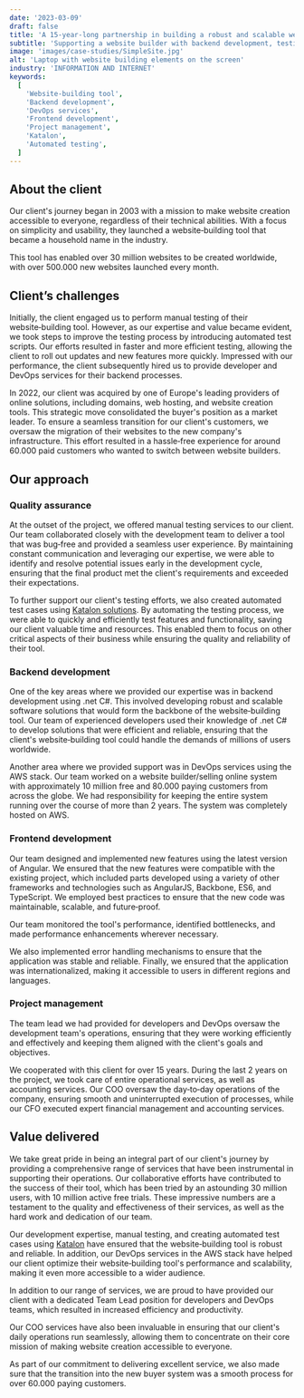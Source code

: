 ```yaml
---
date: '2023-03-09'
draft: false
title: 'A 15-year-long partnership in building a robust and scalable website creation&nbsp;tool'
subtitle: 'Supporting a website builder with backend development, testing, and project management services'
image: 'images/case-studies/SimpleSite.jpg'
alt: 'Laptop with website building elements on the screen'
industry: 'INFORMATION AND INTERNET'
keywords:
  [
    'Website-building tool',
    'Backend development',
    'DevOps services',
    'Frontend development',
    'Project management',
    'Katalon',
    'Automated testing',
  ]
---
```


## About the client

Our client's journey began in 2003 with a mission to make website creation accessible to everyone, regardless of their technical abilities. With a focus on simplicity and usability, they launched a website&#8209;building tool that became a household name in the industry.

This tool has enabled over 30 million websites to be created worldwide, with over 500.000 new websites launched every&nbsp;month.

## Client’s challenges

Initially, the client engaged us to perform manual testing of their website&#8209;building tool. However, as our expertise and value became evident, we took steps to improve the testing process by introducing automated test scripts. Our efforts resulted in faster and more efficient testing, allowing the client to roll out updates and new features more quickly. Impressed with our performance, the client subsequently hired us to provide developer and DevOps services for their backend&nbsp;processes.

In 2022, our client was acquired by one of Europe's leading providers of online solutions, including domains, web hosting, and website creation tools. This strategic move consolidated the buyer's position as a market leader. To ensure a seamless transition for our client's customers, we oversaw the migration of their websites to the new company's infrastructure. This effort resulted in a hassle&#8209;free experience for around 60.000 paid customers who wanted to switch between website&nbsp;builders.

## Our approach

### Quality assurance

At the outset of the project, we offered manual testing services to our client. Our team collaborated closely with the development team to deliver a tool that was bug&#8209;free and provided a seamless user experience. By maintaining constant communication and leveraging our expertise, we were able to identify and resolve potential issues early in the development cycle, ensuring that the final product met the client's requirements and exceeded their expectations.

To further support our client's testing efforts, we also created automated test cases using [Katalon solutions](https://katalon.com/). By automating the testing process, we were able to quickly and efficiently test features and functionality, saving our client valuable time and resources. This enabled them to focus on other critical aspects of their business while ensuring the quality and reliability of their tool.

### Backend development

One of the key areas where we provided our expertise was in backend development using .net C#. This involved developing robust and scalable software solutions that would form the backbone of the website&#8209;building tool. Our team of experienced developers used their knowledge of .net C# to develop solutions that were efficient and reliable, ensuring that the client's website&#8209;building tool could handle the demands of millions of users worldwide.

Another area where we provided support was in DevOps services using the AWS stack. Our team worked on a website builder/selling online system with approximately 10 million free and 80.000 paying customers from across the globe. We had responsibility for keeping the entire system running over the course of more than 2 years. The system was completely hosted on AWS.

### Frontend development

Our team designed and implemented new features using the latest version of Angular. We ensured that the new features were compatible with the existing project, which included parts developed using a variety of other frameworks and technologies such as AngularJS, Backbone, ES6, and TypeScript. We employed best practices to ensure that the new code was maintainable, scalable, and future&#8209;proof.

Our team monitored the tool's performance, identified bottlenecks, and made performance enhancements wherever necessary.

We also implemented error handling mechanisms to ensure that the application was stable and reliable. Finally, we ensured that the application was internationalized, making it accessible to users in different regions and languages.

### Project management

The team lead we had provided for developers and DevOps oversaw the development team's operations, ensuring that they were working efficiently and effectively and keeping them aligned with the client's goals and objectives.

We cooperated with this client for over 15 years. During the last 2 years on the project, we took care of entire operational services, as well as accounting services. Our COO oversaw the day&#8209;to&#8209;day operations of the company, ensuring smooth and uninterrupted execution of processes, while our CFO executed expert financial management and accounting services.

## Value delivered

We take great pride in being an integral part of our client's journey by providing a comprehensive range of services that have been instrumental in supporting their operations. Our collaborative efforts have contributed to the success of their tool, which has been tried by an astounding 30 million users, with 10 million active free trials. These impressive numbers are a testament to the quality and effectiveness of their services, as well as the hard work and dedication of our&nbsp;team.

Our development expertise, manual testing, and creating automated test cases using [Katalon](https://katalon.com/) have ensured that the website&#8209;building tool is robust and reliable. In addition, our DevOps services in the AWS stack have helped our client optimize their website&#8209;building tool's performance and scalability, making it even more accessible to a wider&nbsp;audience.

In addition to our range of services, we are proud to have provided our client with a dedicated Team Lead position for developers and DevOps teams, which resulted in increased efficiency and productivity.

Our COO services have also been invaluable in ensuring that our client's daily operations run seamlessly, allowing them to concentrate on their core mission of making website creation accessible to&nbsp;everyone.

As part of our commitment to delivering excellent service, we also made sure that the transition into the new buyer system was a smooth process for over 60.000 paying&nbsp;customers.
